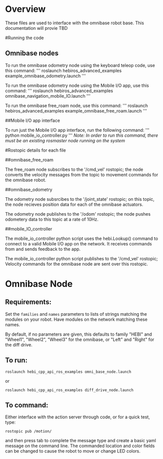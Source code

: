 # Overview

These files are used to interface with the omnibase robot base. This documentation will provie TBD


#Running the code

## Omnibase nodes

To run the omnibase odometry node using the keyboard teleop code, use this command:
'''
roslaunch hebiros_advanced_examples example_omnibase_odometry.launch 
'''

To run the omnibase odometry node using the Mobile I/O app, use this command:
'''
roslaunch hebiros_advanced_examples omnibase_navigation_mobile_IO.launch 
'''

To run the omnibase free_roam node, use this command:
'''
roslaunch hebiros_advanced_examples example_omnibase_free_roam.launch
'''

##Mobile I/O app interface

To run just the Mobile I/O app interface, run the following command:
'''
python mobile_io_controller.py
'''
*Note: In order to run this command, there must be an existing rosmaster node running on the system*


#Rostopic details for each file

##omnibase_free_roam

The free_roam node subscribes to the '/cmd_vel' rostopic; the node converts the velocity messages from the topic to movement commands for the omnibase robot.


##omnibase_odometry

The odometry node subsrcibes to the '/joint_state' rostopic; on this topic, the node recieves position data for each of the omnibase actuators.

The odometry node publishes to the '/odom' rostopic; the node pushes odometery data to this topic at a rate of 10Hz.


##mobile_IO_controller

The mobile_io_controller python script uses the hebi.Lookup() command to connect to a valid Mobile I/O app on the network.
It receives commands from and sends feedback to the app.

The mobile_io_controller python script publishes to the '/cmd_vel' rostopic;
Velocity commands for the omnibase node are sent over this rostopic.


# Omnibase Node

## Requirements:

Set the `families` and `names` parameters to lists of strings matching the modules on your robot. Have modules on the network matching these names.

By default, if no parameters are given, this defaults to family "HEBI" and "Wheel1", "Wheel2", "Wheel3" for the omnibase, or "Left" and "Right" for the diff drive.

## To run:

```
roslaunch hebi_cpp_api_ros_examples omni_base_node.launch
```

or

```
roslaunch hebi_cpp_api_ros_examples diff_drive_node.launch
```

## To command:

Either interface with the action server through code, or for a quick test, type:
```
rostopic pub /motion/
```

and then press tab to complete the message type and create a basic yaml message on the command line.  The commanded location and color fields can be changed to cause the robot to move or change LED colors.



